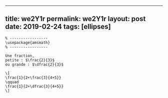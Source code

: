 ---
 title: we2Y1r
 permalink: we2Y1r
 layout: post
 date: 2019-02-24
 tags: [ellipses]
 ---

```latex% Dans le préambule
% -----------------
\usepackage{amsmath}
% -----------------

Une fraction,
petite : $\frac{2}{3}$
ou grande : $\dfrac{2}{3}$

\[
\frac{1}{2+\frac{3}{4+5}}
\qquad
\frac{1}{2+\dfrac{3}{4+5}}
\]
```